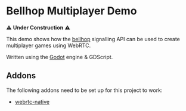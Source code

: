 # Bellhop Multiplayer Demo

⚠️ **Under Construction** ⚠️

This demo shows how the [bellhop](https://github.com/DillonSteyl/bellhop) signalling API can be used to create multiplayer games using WebRTC.

Written using the [Godot](https://godotengine.org) engine & GDScript.

## Addons

The following addons need to be set up for this project to work:

- [webrtc-native](https://github.com/godotengine/webrtc-native/tree/master)
